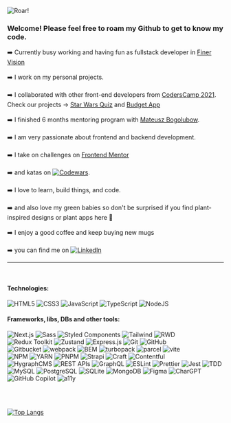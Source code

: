 ![Roar!](https://user-images.githubusercontent.com/46648993/201482022-056c5394-8519-4802-a1c9-928128045b30.jpeg)

### Welcome! Please feel free to roam my Github to get to know my code.

:arrow_right: Currently busy working and having fun as fullstack developer in [Finer Vision](https://finervision.com)<br><br>
:arrow_right: I work on my personal projects. <br><br>
:arrow_right: I collaborated with other front-end developers from [CodersCamp 2021](https://github.com/CodersCamp2021). <br> Check our projects -> [Star Wars Quiz](https://github.com/axseinga/coderscamp_mo_projekt1) and [Budget App](https://github.com/m-ossolinski/coderscamp_2021_spa_project_2)<br><br>
:arrow_right: I finished 6 months mentoring program with [Mateusz Bogolubow](https://devmentor.pl/). <br><br>
:arrow_right: I am very passionate about frontend and backend development. <br><br>
:arrow_right: I take on challenges on [Frontend Mentor](https://www.frontendmentor.io/profile/axseinga) <br><br>
:arrow_right: and katas on [![Codewars](https://img.shields.io/badge/Codewars-B1361E?style=for-the-badge&logo=codewars&logoColor=grey)](https://www.codewars.com/users/axseinga). <br><br>
:arrow_right: I love to learn, build things, and code. <br><br>
:arrow_right: and also love my green babies so don't be surprised if you find plant-inspired designs or plant apps here :green_heart: <br><br>
:arrow_right: I enjoy a good coffee and keep buying new mugs <br><br>
:arrow_right: you can find me on [![LinkedIn](https://img.shields.io/badge/linkedin-%230077B5.svg?style=for-the-badge&logo=linkedin&logoColor=white)](https://www.linkedin.com/in/agnieszka-urbanowicz-051147151/)

---

<br>

#### Technologies: <br>
![HTML5](https://img.shields.io/badge/html5-%23E34F26.svg?style=for-the-badge&logo=html5&logoColor=white)
![CSS3](https://img.shields.io/badge/css3-%231572B6.svg?style=for-the-badge&logo=css3&logoColor=white)
![JavaScript](https://img.shields.io/badge/javascript-%23323330.svg?style=for-the-badge&logo=javascript&logoColor=%23F7DF1E)
![TypeScript](https://img.shields.io/badge/typescript-%23007ACC.svg?style=for-the-badge&logo=typescript&logoColor=white)
![NodeJS](https://img.shields.io/badge/node.js-6DA55F?style=for-the-badge&logo=node.js&logoColor=white) <br>
#### Frameworks, libs, DBs and other tools: <be>

![Next.js](https://img.shields.io/badge/Next.js-5DB655?style=for-the-badge&labelColor=white)
![Sass](https://img.shields.io/badge/Sass-5DB655?style=for-the-badge&labelColor=white)
![Styled Components](https://img.shields.io/badge/Styled_Components-5DB655?style=for-the-badge&labelColor=white)
![Tailwind](https://img.shields.io/badge/Tailwind-5DB655?style=for-the-badge&labelColor=white)
![RWD](https://img.shields.io/badge/RWD-5DB655?style=for-the-badge&labelColor=white) <br>
![Redux Toolkit](https://img.shields.io/badge/Redux_Toolkit-5DB655?style=for-the-badge&labelColor=white)
![Zustand](https://img.shields.io/badge/Zustand-5DB655?style=for-the-badge&labelColor=white)
![Express.js](https://img.shields.io/badge/Express.js-5DB655?style=for-the-badge&labelColor=white)
![Git](https://img.shields.io/badge/Git-5DB655?style=for-the-badge&labelColor=white)
![GitHub](https://img.shields.io/badge/GitHub-5DB655?style=for-the-badge&labelColor=white)<br>
![Gitbucket](https://img.shields.io/badge/Gitbucket-5DB655?style=for-the-badge&labelColor=white)
![webpack](https://img.shields.io/badge/webpack-5DB655?style=for-the-badge&labelColor=white)
![BEM](https://img.shields.io/badge/BEM-feffa2?style=for-the-badge&labelColor=white)
![turbopack](https://img.shields.io/badge/turbopack-5DB655?style=for-the-badge&labelColor=white)
![parcel](https://img.shields.io/badge/parcel-5DB655?style=for-the-badge&labelColor=white)
![vite](https://img.shields.io/badge/vite-5DB655?style=for-the-badge&labelColor=white) <br>
![NPM](https://img.shields.io/badge/NPM-5DB655?style=for-the-badge&labelColor=white)
![YARN](https://img.shields.io/badge/YARN-5DB655?style=for-the-badge&labelColor=white)
![PNPM](https://img.shields.io/badge/PNPM-5DB655?style=for-the-badge&labelColor=white)
![Strapi](https://img.shields.io/badge/Strapi-5DB655?style=for-the-badge&labelColor=white)
![Craft](https://img.shields.io/badge/Craft-5DB655?style=for-the-badge&labelColor=white)
![Contentful](https://img.shields.io/badge/Contentful-5DB655?style=for-the-badge&labelColor=white)<br>
![HygraphCMS](https://img.shields.io/badge/HygraphCMS-5DB655?style=for-the-badge&labelColor=white)
![REST APIs](https://img.shields.io/badge/REST_APIs-5DB655?style=for-the-badge&labelColor=white)
![GraphQL](https://img.shields.io/badge/GraphQL-5DB655?style=for-the-badge&labelColor=white)
![ESLint](https://img.shields.io/badge/ESLint-5DB655?style=for-the-badge&labelColor=white)
![Prettier](https://img.shields.io/badge/Prettier-5DB655?style=for-the-badge&labelColor=white)
![Jest](https://img.shields.io/badge/Jest-5DB655?style=for-the-badge&labelColor=white)
![TDD](https://img.shields.io/badge/TDD-5DB655?style=for-the-badge&labelColor=white)
![MySQL](https://img.shields.io/badge/MySQL-5DB655?style=for-the-badge&labelColor=white)
![PostgreSQL](https://img.shields.io/badge/PostgreSQL-5DB655?style=for-the-badge&labelColor=white)
![SQLite](https://img.shields.io/badge/SQLite-5DB655?style=for-the-badge&labelColor=white)
![MongoDB](https://img.shields.io/badge/MongoDB-5DB655?style=for-the-badge&labelColor=white)
![Figma](https://img.shields.io/badge/Figma-5DB655?style=for-the-badge&labelColor=white)
![CharGPT](https://img.shields.io/badge/CharGPT-5DB655?style=for-the-badge&labelColor=white)
![GitHub Copilot](https://img.shields.io/badge/GitHub_Copilot-5DB655?style=for-the-badge&labelColor=white)
![a11y](https://img.shields.io/badge/a11y-5DB655?style=for-the-badge&labelColor=white)




<br><br>

[![Top Langs](https://github-readme-stats.vercel.app/api/top-langs/?username=axseinga&layout=compact)](https://github.com/axseinga/github-readme-stats) 

